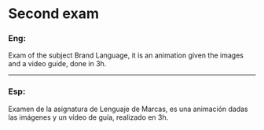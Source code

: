 # Second exam

### Eng:

Exam of the subject Brand Language, it is an animation given the images and a video guide, done in 3h.
___
### Esp:

Examen de la asignatura de Lenguaje de Marcas, es una animación dadas las imágenes y un vídeo de guía, realizado en 3h.
